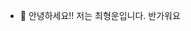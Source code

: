 - 👋 안녕하세요!! 저는 최형운입니다. 반가워요

<!---
hyoingwoon/hyoingwoon is a ✨ special ✨ repository because its `README.md` (this file) appears on your GitHub profile.
You can click the Preview link to take a look at your changes.
--->
